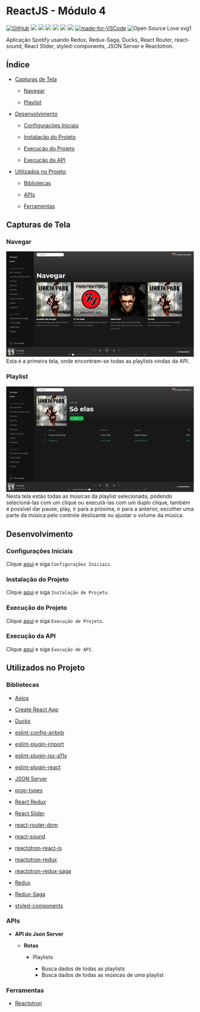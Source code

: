# ReactJS - Módulo 4

[![GitHub](https://img.shields.io/github/license/mashape/apistatus.svg)](https://github.com/osvaldokalvaitir/reactjs-modulo4/blob/master/LICENSE)
![](https://img.shields.io/github/package-json/v/osvaldokalvaitir/reactjs-modulo4.svg)
![](https://img.shields.io/github/last-commit/osvaldokalvaitir/reactjs-modulo4.svg?color=red)
![](https://img.shields.io/github/languages/top/osvaldokalvaitir/reactjs-modulo4.svg?color=yellow)
![](https://img.shields.io/github/languages/count/osvaldokalvaitir/reactjs-modulo4.svg?color=lightgrey)
![](https://img.shields.io/github/languages/code-size/osvaldokalvaitir/reactjs-modulo4.svg)
![](https://img.shields.io/github/repo-size/osvaldokalvaitir/reactjs-modulo4.svg?color=blueviolet)
[![made-for-VSCode](https://img.shields.io/badge/Made%20for-VSCode-1f425f.svg)](https://code.visualstudio.com/)
![Open Source Love svg1](https://badges.frapsoft.com/os/v1/open-source.svg?v=103)

Aplicação Spotify usando Redux, Redux-Saga, Ducks, React Router, react-sound, React Slider, styled-components, JSON Server e Reactotron.

## Índice

- [Capturas de Tela](#capturas-de-tela)

  - [Navegar](#navegar)

  - [Playlist](#playlist)

- [Desenvolvimento](#desenvolvimento)

  - [Configurações Iniciais](#configurações-iniciais)

  - [Instalação do Projeto](#instalação-do-projeto)

  - [Execução do Projeto](#execução-do-projeto)

  - [Execução da API](#execução-da-api)

- [Utilizados no Projeto](#utilizados-no-projeto)

  - [Bibliotecas](#bibliotecas)

  - [APIs](#apis)

  - [Ferramentas](#ferramentas)

## Capturas de Tela

### Navegar

![Browse](/assets/browse.png)
Esta é a primeira tela, onde encontram-se todas as playlists vindas da API.

### Playlist

![Playlist](/assets/playlist.png)
Nesta tela estão todas as músicas da playlist selecionada, podendo selecioná-las com um clique ou executá-las com um duplo clique, também é possível dar pause, play, ir para a próxima, ir para a anterior, escolher uma parte da música pelo controle deslizante ou ajustar o volume da música.

## Desenvolvimento

### Configurações Iniciais

Clique [aqui](https://github.com/osvaldokalvaitir/projects-settings/blob/master/README.md) e siga `Configurações Iniciais`.

### Instalação do Projeto

Clique [aqui](https://github.com/osvaldokalvaitir/projects-settings/blob/master/nodejs/nodejs.md) e siga `Instalação de Projeto`.

### Execução do Projeto

Clique [aqui](https://github.com/osvaldokalvaitir/projects-settings/blob/master/nodejs/libs/create-react-app.md) e siga `Execução de Projeto`.

### Execução da API

Clique [aqui](https://github.com/osvaldokalvaitir/projects-settings/blob/master/nodejs/libs/json-server.md) e siga `Execução de API`.

## Utilizados no Projeto

### Bibliotecas

- [Axios](https://github.com/osvaldokalvaitir/projects-settings/blob/master/nodejs/libs/axios.md)

- [Create React App](https://github.com/osvaldokalvaitir/projects-settings/blob/master/nodejs/libs/create-react-app.md)

- [Ducks](https://github.com/osvaldokalvaitir/projects-settings/blob/master/nodejs/libs/ducks.md)

- [eslint-config-airbnb](https://github.com/osvaldokalvaitir/projects-settings/blob/master/nodejs/libs/eslint-config-airbnb.md)

- [eslint-plugin-import](https://github.com/osvaldokalvaitir/projects-settings/blob/master/nodejs/libs/eslint-plugin-import.md)

- [eslint-plugin-jsx-a11y](https://github.com/osvaldokalvaitir/projects-settings/blob/master/nodejs/libs/eslint-plugin-jsx-a11y.md)

- [eslint-plugin-react](https://github.com/osvaldokalvaitir/projects-settings/blob/master/nodejs/libs/eslint-plugin-react.md)

- [JSON Server](https://github.com/osvaldokalvaitir/projects-settings/blob/master/nodejs/libs/json-server.md)

- [prop-types](https://github.com/osvaldokalvaitir/projects-settings/blob/master/nodejs/libs/prop-types.md)

- [React Redux](https://github.com/osvaldokalvaitir/projects-settings/blob/master/nodejs/libs/react-redux.md)

- [React Slider](https://github.com/osvaldokalvaitir/projects-settings/blob/master/nodejs/libs/rc-slider.md)

- [react-router-dom](https://github.com/osvaldokalvaitir/projects-settings/blob/master/nodejs/libs/react-router-dom.md)

- [react-sound](https://github.com/osvaldokalvaitir/projects-settings/blob/master/nodejs/libs/react-sound.md)

- [reactotron-react-js](https://github.com/osvaldokalvaitir/projects-settings/blob/master/nodejs/libs/reactotron-react-js.md)

- [reactotron-redux](https://github.com/osvaldokalvaitir/projects-settings/blob/master/nodejs/libs/reactotron-redux.md)

- [reactotron-redux-saga](https://github.com/osvaldokalvaitir/projects-settings/blob/master/nodejs/libs/reactotron-redux-saga.md)

- [Redux](https://github.com/osvaldokalvaitir/projects-settings/blob/master/nodejs/libs/redux.md)

- [Redux-Saga](https://github.com/osvaldokalvaitir/projects-settings/blob/master/nodejs/libs/redux-saga.md)

- [styled-components](https://github.com/osvaldokalvaitir/projects-settings/blob/master/nodejs/libs/styled-components.md)

### APIs

- **API do Json Server**

  - **Rotas**

    - Playlists

      - Busca dados de todas as playlists
      - Busca dados de todas as músicas de uma playlist

### Ferramentas

- [Reactotron](https://github.com/osvaldokalvaitir/projects-settings/blob/master/inspector/reactotron.md)
